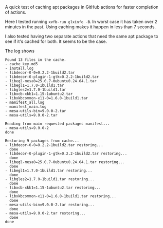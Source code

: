 A quick test of caching apt packages in GitHub actions for faster completion of actions.

Here I tested running `xvfb-run glxinfo -B`. In worst case it has taken over 2 minutes in the past. Using caching makes it happen in less than 7 seconds.

I also tested having two separate actions that need the same apt package to see if it's cached for both. It seems to be the case.

The log shows

```
Found 13 files in the cache.
- cache_key.md5
- install.log
- libdecor-0-0=0.2.2-1build2.tar
- libdecor-0-plugin-1-gtk=0.2.2-1build2.tar
- libegl-mesa0=25.0.7-0ubuntu0.24.04.1.tar
- libegl1=1.7.0-1build1.tar
- libgles2=1.7.0-1build1.tar
- libxcb-xkb1=1.15-1ubuntu2.tar
- libxkbcommon-x11-0=1.6.0-1build1.tar
- manifest_all.log
- manifest_main.log
- mesa-utils-bin=9.0.0-2.tar
- mesa-utils=9.0.0-2.tar

Reading from main requested packages manifest...
- mesa-utils=9.0.0-2
done

Restoring 9 packages from cache...
- libdecor-0-0=0.2.2-1build2.tar restoring...
  done
- libdecor-0-plugin-1-gtk=0.2.2-1build2.tar restoring...
  done
- libegl-mesa0=25.0.7-0ubuntu0.24.04.1.tar restoring...
  done
- libegl1=1.7.0-1build1.tar restoring...
  done
- libgles2=1.7.0-1build1.tar restoring...
  done
- libxcb-xkb1=1.15-1ubuntu2.tar restoring...
  done
- libxkbcommon-x11-0=1.6.0-1build1.tar restoring...
  done
- mesa-utils-bin=9.0.0-2.tar restoring...
  done
- mesa-utils=9.0.0-2.tar restoring...
  done
done
```
